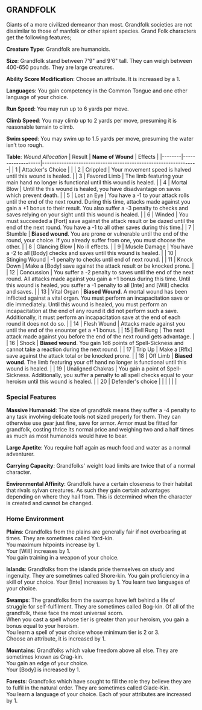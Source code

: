## GRANDFOLK
Giants of a more civilized demeanor than most. Grandfolk societies are not dissimilar to those of manfolk or other spient species. Grand Folk characters get the following features;

**Creature Type**: Grandfolk are humanoids.

**Size**: Grandfolk stand between 7'9" and 9'6" tall. They can weigh between 400-650 pounds. They are large creatures.

**Ability Score Modification**: Choose an attribute. It is increased by a 1.

**Languages**: You gain competency in the Common Tongue and one other language of your choice.

**Run Speed**: You may run up to 6 yards per move.

**Climb Speed**: You may climb up to 2 yards per move, presuming it is reasonable terrain to climb.

**Swim speed**: You may swim up to 1.5 yards per move, presuming the water isn’t too rough.

**Table**: *Wound Allocation*
| Result | **Name of Wound** | Effects                                                        |
|--------|-------------------|----------------------------------------------------------------|
|   1    | Attacker's Choice |                                                                |
|   2    | Crippled          | Your movement speed is halved until this wound is healed.      |
|   3    | Favored Limb      | The limb featuring your main hand no longer is functional until this wound is healed. |
|   4    | Mortal Blow       | Until the this wound is healed, you have disadvantage on saves which prevent death. |
|   5    | Lost an Eye       | You have a -1 to your attack rolls until the end of the next round. During this time, attacks made against you gain a +1 bonus to their result. You also suffer a -3 penalty to checks and saves relying on your sight until this wound is healed. |
|   6    | Winded            | You must succeeded a [Fort] save against the attack result or be dazed until the end of the next round. You have a -1 to all other saves during this time.|
|   7    | Stumble | **Biased wound**. You are prone or vulnerable until the end of the round, your choice. If you already suffer from one, you must choose the other. |
|   8    | Glancing Blow     | No ill effects.                                     |
|   9    | Muscle Damage     | You have a -2 to all [Body] checks and saves until this wound is healed. |
|   10   | Stinging Wound    | -1 penalty to checks until end of next round. |
|   11   | Knock Down | Make a [Body] save against the attack result  or be knocked prone. |
|   12   | Concussion | You suffer a -2 penalty to saves until the end of the next round. All attacks made against you gain a +1 bonus during this time. Until this wound is healed, you suffer a -1 penalty to all [Inte] and [Will] checks and saves. |
|   13   | Vital Organ | **Biased Wound**. A mortal wound has been inflicted against a vital organ. You must perform an incapacitation save or die immediately. Until this wound is healed, you must perform an incapacitation at the end of any round it did not perform such a save. Additionally, it must perform an incapacitation save at the end of each round it does not do so.  |
|   14   | Flesh Wound | Attacks made against you until the end of the enounter get a +1 bonus. |
|   15   | Bell Rung | The next attack made against you before the end of the next round gets advantage.  |
|   16   | Shock | **Biased wound**. You gain 1d6 points of Spell-Sickness and cannot take a reaction during the next round. |
|   17   | Trip Up           | Make a [Rflx] save against the attack total or be knocked prone.                                  |
|   18   | Off Limb | **Biased wound**. The limb featuring your off hand no longer is functional until this wound is healed. |
|   19   | Unaligned Chakras | You gain a point of Spell-Sickness. Additionally, you suffer a penalty to all spell checks equal to your heroism until this wound is healed. |
|   20   | Defender's choice |                                   |
|        |                                                |                                   |

### Special Features

**Massive Humanoid**: The size of grandfolk means they suffer a -4 penalty to any task involving delicate tools not sized properly for them. They can otherwise use gear just fine, save for armor. Armor must be fitted for grandfolk, costing thrice its normal price and weighing two and a half times as much as most humanoids would have to bear.

**Large Apetite**: You require half again as much food and water as a normal adventurer.

**Carrying Capacity**: Grandfolks' weight load limits are twice that of a normal character.

**Environmental Affinity**: Grandfolk have a certain closeness to their habitat that rivals sylvan creatures. As such they gain certain advantages depending on where they hail from. This is determined when the character is created and cannot be changed.

### Home Environment

**Plains**: Grandfolks from the plains are generally fair if not overbearing at times. They are sometimes called Yard-kin.  
You maximum hitpoints increase by 1.  
Your [Will] increases by 1.  
You gain training in a weapon of your choice.

**Islands**: Grandfolks from the islands pride themselves on study and ingenuity. They are sometimes called Shore-kin.
You gain proficiency in a skill of your choice.
Your [Inte] increases by 1.
You learn two languages of your choice.

**Swamps**: The grandfolks from the swamps have left behind a life of struggle for self-fulfilment. They are sometimes called Bog-kin. Of all of the grandfolk, these face the most universal scorn.  
When you cast a spell whose tier is greater than your heroism, you gain a bonus equal to your heroism.  
You learn a spell of your choice whose minimum tier is 2 or 3.  
Choose an attribute, it is increased by 1.

**Mountains**: Grandfolks which value freedom above all else. They are sometimes known as Crag-kin.  
You gain an edge of your choice.  
Your [Body] is increased by 1.

**Forests**: Grandfolks which have sought to fill the role they believe they are to fulfil in the natural order. They are sometimes called Glade-Kin.  
You learn a language of your choice.
Each of your attributes are increased by 1.
